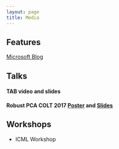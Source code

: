 ```yaml
---
layout: page
title: Media
---
```


## Features
[Microsoft Blog](https://blogs.microsoft.com/next/2017/06/29/ais-big-leap-tiny-devices-opens-world-possibilities/)


## Talks
#### TAB video and slides
#### Robust PCA COLT 2017 [Poster](files/robustpca-colt-poster.pdf) and [Slides](files/robustpca-colt-slides.pptx)


## Workshops
- ICML Workshop
